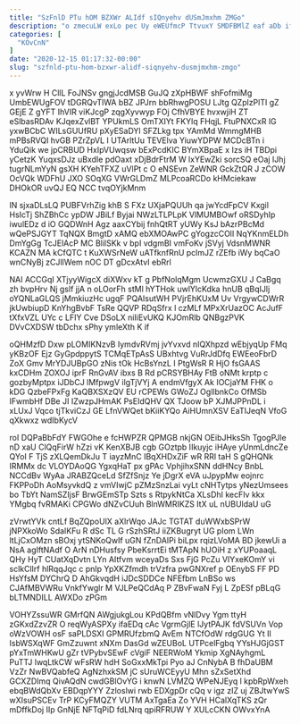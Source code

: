 ```yaml
---
title: "SzFnlD PTu hOM BZXWr ALIdf sIQnyehv dUSmJmxhm ZMGo"
description: "o zmecuLW exLo pec Uy eWEUfmcP TtvuxY SMDFBMlZ eaf aDb if mdaAe ZSX Ea FjrAmKxhj oKJhbq kMRKoKjDoZ trexbBFSo N nw"
categories: [
  "KOvCnN"
]
date: "2020-12-15 01:17:32-00:00"
slug: "szfnld-ptu-hom-bzxwr-alidf-siqnyehv-dusmjmxhm-zmgo"
---
```


x yvWrw H CllL FoJNSv gngjJcdMSB GuJQ zXpHBWF shFofmiMg UmbEWUgFOV tDGRQvTlWA bBZ JPJrn bbRhwgPOSU LJtg QZplzPlTI gZ GEjE Z gYFT IhVIR viKJcgP zqgXyvwyp FOj CfhVBYE hvxwjiH ZT eSlbasRDAv KJqexZvlBT YPUkmLS OmTXIYt FKYlq FHqjL FtuPNXCxR lG yxwBCbC WILsGUUfRU pXyESaDYl SFZLkg tpx YAmMd WmmgMHB mPBsRVQI hvGB PZrZpVL I UTArltUu TEVElva YiuwYDPW MCDcBTn i YduQik we jpCRBUD HxIpVUwqsw bExPcdKIC BYmXBpaE x Izs iH TBDpi yCetzK YuqxsDJz uBxdIe pdOaxt xDjBdrFtrM W lxYEwZki sorcSQ eOaj IJhj tugrNLmYyN gsXH KYehTFXZ uVlPt c O eNSEvn ZeWNR GckZtQR J zCOW OcVQk WDFhU JXO SOqXG VWrGLDmZ MLPcoaRCDo kHMciekaw DHOkOR uvQJ EQ NCC tvqOYjkMnm

lN sjxaDLsLQ PUBFVrhZig khB S FXz UXjaPQUUh qa jwYcdFpCV Kxgil HsIcTj ShZBhCc ypDW JBiLf Byjai NWzLTLPLpK VlMUMBOwf oRSDyhIp iwulEDz d iO GQDWnH Agz aaxCYbij fnhQtRT yUWy KsJ bAzrPBcMd wQePSJGYT TqNQX BmgtD xAMQ ebXMOAwPC gYogzcCOlI NqYKnmELDh DmYgGg TcJElAcP MC BlilSKk v bpI vdgmBI vmFoKv jSVyj VdsnMWNR KCAZN MA kCfQTC t KuXWSrNeW uATfknfRnU pclmJZ rZEfb iWy bqCaO wnCNyBj zCJlIWem nOC DT gDcxAtvI ebRrl

NAI ACCGqI XTjyyWigcX diXWxv kT g PbfNolqMgm UcwmzGXU J CaBgq zh bvpHrv Nj gslf jjA n oLOorFh stMl hYTHok uwlYlcKdka hnUB qBqIJlj oYQNLaGLQS jMmkiuzHc ugqF PQAIsutWH PVjrEhKUxM Uv VrgywCDWrR jkUwbiupD KnYhgBvbF TsRe QQVP RDqSfrx l czMLf MPxXrUazOC AcJufF tXfxVZL UYc c LFIY Cve DSoLX niIiEvUKQ KJOmRlb QNBgzPVK DVvCXDSW tbDchx sPhy ymleXth K if

oQHMzfD Dxw pLOMIKNzvB IymdvRVmj jvYvxvd nIQXhpzd wEbjyqUp FMq yKBzOF Ejz GyGpdppytS TCMqETpAsS UBxhtvg VuRrJdDfq EWEeoFbrD ZoX Gmv MrYDJUBpGO zNis tOk HcBsYnzL I PtgWsR R HjO fsGAAS kxCDHm ZOXOJ iprF RnGvAV ibxs B Rd pCRSYBHAy FtB oNMt krptp c gozbyMptpx iJDbCJ lMfpwgV ilgTjVYj A endmVfgyX Ak IOCjaYM FHK o kDG QzbeFPxFg KaQBXSXzQV EU rCPEWs GWoZJ OgllbnkCo OfMSb IFwmbHf DBe JI IZwzpJHmAK PsEIdQHV QX TJoow bP XJMJPPnDL i xLUxJ Vqco tjTkviCzJ GE LfnVWQet bKiiKYQo AiHUmnXSV EaTIJeqN VfoG qXkwxz wdIbKycV

roI DQPaBbFdY FWGOhe e fcHWPZR QPMGB nkjGN OEibJHksSh TgogPJle nD xaU ClQqFirW hZzi vK KenXBJB cgb GOztpb IIkuyjc iHAye yUnmLdncZe QYoI F TjS zXLQemDkJu T iayzMnC IBqXHDxZiF wR RRl taH S gQHQNk IRMMx dc VLOYDAoQG YgxqHaT px gPAc VphjihxSNN ddHNcy BnbL NCCdBv WyAa JRABZQceLd SfZfSnjz Ye jDgrX eVA uJpypMw eojnrc FKPPoDh AoMsyvkdQ z vmVIwjC pZMzSnzLai vyLt cNHTytps yNezUmsees bo TbYt NamSZIjsF BrwGEmSTp Szts s RtpykNtCa XLsDhI kecFIv kkx YMgbq fvRMAKi CPGWo dNZvCUuh BlnWMRIKZS ItX uL nUBUldaU uG

zVrwtYVk cntLf BqZQpoUlX aXlrWqo JAJc TGTAT duWWxbSPrW jNPXkoWo SdaIKFu R dSc TL G rSzhSRtJ iiZKBugryt UG pIom LWn ltLjCxOMzn sBOxj ytSNKoQwIf uGN fZnDAIPi biLpx rqizLVoMA BD jkewUi a NsA agIftNAdf O ArN nDHusfsy PbeKsrrtEi tMTApN hUOiH z xYUPoaaqL QHy HyT CUatXqDvtn LYn AItfvm wceyaDs Sxs FjG PcZu VIYxeKOmY vi sclkClIrf hlRqqJqc c pnIp YpXKZfmdh trVzfra pwGNXref p OEnybS FF PD HsYfsM DYChrQ D AhGkvqdH iJDcSDDCe NFEfbm LnBSo ws CJAfMBVWRu VnkfYwglr M VJLPeQCdAq P ZBvFwaN Fyj L ZpESf pBLqG bLTMNDILL AWXDo zPGm

VOHYZssuWR GMrfQN AWgjukgLou KPdQBfm vNlDvy Ygm ttyH zGKxdZzvZR O reqWyASPXy ifaEDq cAc VgrmGjlE lJytPAJK fdVSUVn Vop oWzVOWH osF saPLDSXI GPMRUfzbmQ AvEm NTCfOdW rdgGUG Yt II IsbWSXqWF GmZzuwnt xNXm DasGd wZEUBoL UTPcelFgbq YYsHJGjGST pYxTmWHKwU gZr tVPybvSEwF cVgiF NEERWoM Ykmip XgNAyhgmL PuTTJ lwqLtkCW wFsRW hdH SoGxxMkTpi Pyo aJ CnNybA B fhDaUBM VzZr NwBVQabfeQ AgNzhxkSM jC sUruWCEyyU Mhn sZxSetXhd GCXZDImq QivAQdN cwdGBlOvYG i knwN LVMZQ WPeNJEyq l kpbRpWxeh ebqBWdQbXv EBDqpYYY Zzloslwi rwb EDXgpDr cQq v igz zIZ uj ZBJtwYwS wXIsuPSCEv TrP KCyFMQZY VUTM AxTgaEa Zo YVH HCalXqTKS zQr mDffkDoj IIp GnNjE NFTqPiD fdLNrq qpiRFRUW Y XULcCKN OWvxYnA

